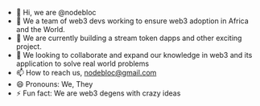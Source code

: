 - 👋 Hi, we are @nodebloc
- 👀 We a team of web3 devs working to ensure web3 adoption in Africa and the World.
- 🌱 We are currently building a stream token dapps and other exciting project.
- 💞️ We looking to collaborate and expand our knowledge in web3 and its application to solve real world problems
- 📫 How to reach us, nodebloc@gmail.com
- 😄 Pronouns: We, They
- ⚡ Fun fact: We are web3 degens with crazy ideas 

<!---
nodebloc/nodebloc is a ✨ special ✨ repository because its `README.md` (this file) appears on your GitHub profile.
You can click the Preview link to take a look at your changes.
--->
